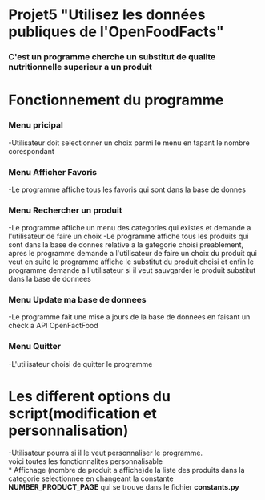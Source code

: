# Projet5 "Utilisez les données publiques de l'OpenFoodFacts"
<h3>C'est un programme cherche un  substitut de qualite nutritionnelle superieur a un produit  </h3>

# Fonctionnement du programme
<h3>Menu pricipal</h3> 
    -Utilisateur doit selectionner un choix parmi le menu en tapant le nombre corespondant  
<h3>Menu Afficher Favoris</h3> 
    -Le programme affiche tous les favoris qui sont dans la base de donnes  
<h3>Menu Rechercher un produit</h3>
    -Le programme affiche un menu des categories qui existes et demande a l'utilisateur de faire un choix
    -Le programme affiche tous les produits qui sont dans la base de donnes relative a la gategorie choisi preablement, apres le programme demande a l'utilisateur de faire un choix du produit qui veut en suite le programme affiche le substitut du produit choisi
    et enfin le programme demande a l'utilisateur si il veut sauvgarder
    le produit substitut dans la base de donnees  
<h3>Menu Update ma base de donnees</h3> 
    -Le programme fait une mise a jours de la base de donnees en faisant un check a API OpenFactFood  
<h3>Menu Quitter</h3>  
    -L'utilisateur choisi de quitter le programme  

# Les different options du script(modification et personnalisation)  
-Utilisateur pourra si il le veut personnaliser le programme.   
voici toutes les fonctionnalites personnalisable  
    * Affichage (nombre de produit a affiche)de la liste des produits       dans la categorie selectionnee en changeant la constante           <strong>NUMBER_PRODUCT_PAGE</strong> qui se trouve dans le fichier <strong>constants.py</strong>
    


#